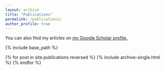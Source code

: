 ```yaml
---
layout: archive
title: "Publications"
permalink: /publications/
author_profile: true
---
```


You can also find my articles on <u><a href="{{ site.author.googlescholar }}">my Google Scholar profile</a>.</u>

{% include base_path %}

{% for post in site.publications reversed %}
  {% include archive-single.html %}
{% endfor %}
